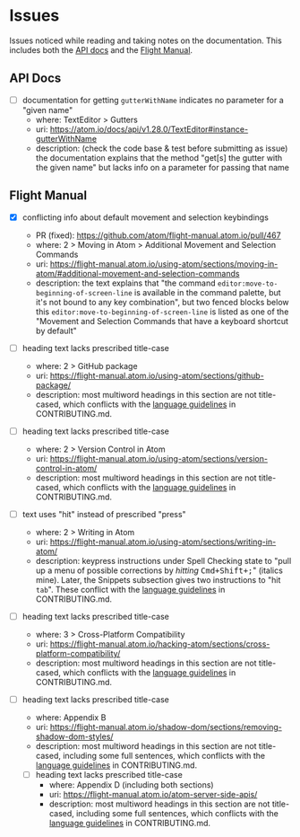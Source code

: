 # Issues

Issues noticed while reading and taking notes on the documentation. This includes both the [API docs](https://atom.io/docs/api/v1.28.0/) and the [Flight Manual](https://flight-manual.atom.io/).

## API Docs

- [ ] documentation for getting `gutterWithName` indicates no parameter for a "given name"
  - where: TextEditor > Gutters
  - uri: https://atom.io/docs/api/v1.28.0/TextEditor#instance-gutterWithName
  - description: (check the code base & test before submitting as issue) the documentation explains that the method "get[s] the gutter with the given name" but lacks info on a parameter for passing that name


## Flight Manual

- [X] conflicting info about default movement and selection keybindings
  - PR (fixed): https://github.com/atom/flight-manual.atom.io/pull/467
  - where: 2 > Moving in Atom > Additional Movement and Selection Commands
  - uri: https://flight-manual.atom.io/using-atom/sections/moving-in-atom/#additional-movement-and-selection-commands
  - description: the text explains that "the command `editor:move-to-beginning-of-screen-line` is available in the command palette, but it's not bound to any key combination", but two fenced blocks below this `editor:move-to-beginning-of-screen-line` is listed as one of the "Movement and Selection Commands that have a keyboard shortcut by default"

- [ ] heading text lacks prescribed title-case
  - where: 2 > GitHub package
  - uri: https://flight-manual.atom.io/using-atom/sections/github-package/
  - description: most multiword headings in this section are not title-cased, which conflicts with the [language guidelines](https://github.com/atom/flight-manual.atom.io/blob/master/CONTRIBUTING.md#language) in CONTRIBUTING.md.

- [ ] heading text lacks prescribed title-case
  - where: 2 > Version Control in Atom
  - uri: https://flight-manual.atom.io/using-atom/sections/version-control-in-atom/
  - description: most multiword headings in this section are not title-cased, which conflicts with the [language guidelines](https://github.com/atom/flight-manual.atom.io/blob/master/CONTRIBUTING.md#language) in CONTRIBUTING.md.

- [ ] text uses "hit" instead of prescribed "press"
  - where: 2 > Writing in Atom
  - uri: https://flight-manual.atom.io/using-atom/sections/writing-in-atom/
  - description: keypress instructions under Spell Checking state to "pull up a menu of possible corrections by _hitting_ <kbd>Cmd+Shift+;</kbd>" (italics mine). Later, the Snippets subsection gives two instructions to "hit `tab`". These conflict with the [language guidelines]( https://github.com/atom/flight-manual.atom.io/blob/master/CONTRIBUTING.md#language) in CONTRIBUTING.md.

- [ ] heading text lacks prescribed title-case
  - where: 3 > Cross-Platform Compatibility
  - uri: https://flight-manual.atom.io/hacking-atom/sections/cross-platform-compatibility/
  - description: most multiword headings in this section are not title-cased, which conflicts with the [language guidelines](https://github.com/atom/flight-manual.atom.io/blob/master/CONTRIBUTING.md#language) in CONTRIBUTING.md.

- [ ] heading text lacks prescribed title-case
  - where: Appendix B
  - uri: https://flight-manual.atom.io/shadow-dom/sections/removing-shadow-dom-styles/
  - description: most multiword headings in this section are not title-cased, including some full sentences, which conflicts with the [language guidelines](https://github.com/atom/flight-manual.atom.io/blob/master/CONTRIBUTING.md#language) in CONTRIBUTING.md.

  - [ ] heading text lacks prescribed title-case
    - where: Appendix D (including both sections)
    - uri: https://flight-manual.atom.io/atom-server-side-apis/
    - description: most multiword headings in this section are not title-cased, including some full sentences, which conflicts with the [language guidelines](https://github.com/atom/flight-manual.atom.io/blob/master/CONTRIBUTING.md#language) in CONTRIBUTING.md.
